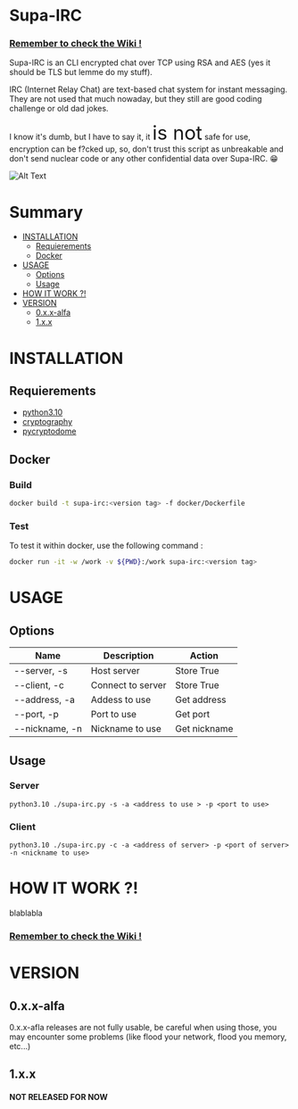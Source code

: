 Supa-IRC
======= 

### [Remember to check the Wiki !](https://github.com/Retr0Kr0dy/supa-irc/wiki/Supa-IRC-Wiki)

Supa-IRC is an CLI encrypted chat over TCP using RSA and AES (yes it should be TLS but lemme do my stuff). 

IRC (Internet Relay Chat) are text-based chat system for instant messaging. They are not used that much nowaday, but they still are good coding challenge or old dad jokes.

I know it's dumb, but I have to say it, it <span style="font-size:larger;"><span style="font-size:larger;"><span style="font-size:larger;"><span style="font-size:larger;"><span style="font-size:larger;">is not</span></span></span></span></span>
safe for use, encryption can be f?cked up, so, don't trust this script as unbreakable and don't send nuclear code or any other confidential data over Supa-IRC. 😁


![Alt Text](https://giffiles.alphacoders.com/212/212812.gif)


# Summary 

- [INSTALLATION](https://github.com/Retr0Kr0dy/supa-irc/blob/main/README.md#installation)
    - [Requierements](https://github.com/Retr0Kr0dy/supa-irc/blob/main/README.md#requierements)
    - [Docker](https://github.com/Retr0Kr0dy/supa-irc/blob/main/README.md#docker)
- [USAGE](https://github.com/Retr0Kr0dy/supa-irc/blob/main/README.md#usage)
    - [Options](https://github.com/Retr0Kr0dy/supa-irc/blob/main/README.md#options)
    - [Usage](https://github.com/Retr0Kr0dy/supa-irc/blob/main/README.md#usage-1)
- [HOW IT WORK ?!](https://github.com/Retr0Kr0dy/supa-irc/blob/main/README.md#how-it-work-)
- [VERSION](https://github.com/Retr0Kr0dy/supa-irc/blob/main/README.md#version)
    - [0.x.x-alfa](https://github.com/Retr0Kr0dy/supa-irc/blob/main/README.md#0xx-alfa)
    - [1.x.x](https://github.com/Retr0Kr0dy/supa-irc/blob/main/README.md#1xx)


# INSTALLATION

## Requierements
    
- [python3.10](https://www.python.org/downloads/release/python-3100/)
- [cryptography](https://pypi.org/project/cryptography/)
- [pycryptodome](https://pypi.org/project/pycryptodome/)
    
## Docker

### Build 

```sh
docker build -t supa-irc:<version tag> -f docker/Dockerfile
```

###  Test 
To test it within docker, use the following command :

```sh
docker run -it -w /work -v ${PWD}:/work supa-irc:<version tag>
```


# USAGE

## Options

| Name | Description | Action |
|------|-------------|--------|
|--server, -s | Host server| Store True |
|--client, -c | Connect to server| Store True |
|--address, -a | Addess to use | Get address |
|--port, -p | Port to use | Get port |
|--nickname, -n | Nickname to use | Get nickname |


## Usage

### Server

`python3.10 ./supa-irc.py -s -a <address to use > -p <port to use>`

### Client

`python3.10 ./supa-irc.py -c -a <address of server> -p <port of server> -n <nickname to use>`



# HOW IT WORK ?!

blablabla

### [Remember to check the Wiki !](https://github.com/Retr0Kr0dy/supa-irc/wiki/Supa-IRC-Wiki)

# VERSION

## 0.x.x-alfa

0.x.x-afla releases are not fully usable, be careful when using those, you may encounter some problems (like flood your network, flood you memory, etc...)

## 1.x.x

#### NOT RELEASED FOR NOW
